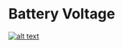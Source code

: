 # Battery Voltage


[![alt text](https://github.com/CarbonAeronautics/BatteryVoltage/blob/1f3bf249f1d9a2311c5d831aa8d0fdda83222d03/THUMBNAIL_YOUTUBE.png?raw=true)](https://www.youtube.com/watch?v=FytOw9TRPcc)

